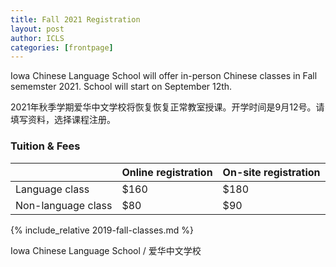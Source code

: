 ```yaml
---
title: Fall 2021 Registration  
layout: post
author: ICLS
categories: [frontpage]
---
```

Iowa Chinese Language School will offer in-person Chinese classes in Fall sememster 2021. School will start on September 12th.
	
2021年秋季学期爱华中文学校将恢复恢复正常教室授课。开学时间是9月12号。请填写资料，选择课程注册。

###  Tuition & Fees

|              | Online registration        | On-site registration |
|:-------------|:------------------|:------|
| Language class | $160  | $180  |
| Non-language class | $80    | $90  |

{% include_relative 2019-fall-classes.md %}


Iowa Chinese Language School / 爱华中文学校	
